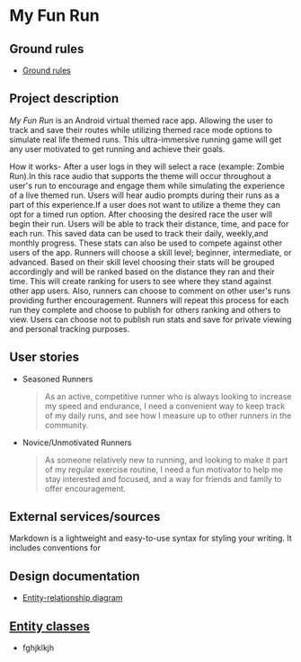 # My Fun Run

## Ground rules

 * [Ground rules](ground-rules.md)

## Project description 

_My Fun Run_ is an Android virtual themed race app. Allowing the user to track and save their
 routes while utilizing themed race mode options to simulate real life themed runs. This
 ultra-immersive running game will get any user motivated to get running and achieve their goals.
 
 How it works- After a user logs in they will select a race (example: Zombie Run).In this race 
 audio that supports the theme will occur throughout a user's run to encourage and engage them
 while simulating the experience of a live themed run. Users will hear audio prompts during their
 runs as a part of this experience.If a user does not want to utilize a theme they can opt for a 
 timed run option. After choosing the desired race the user will begin their run. Users will be 
 able to track their distance, time, and pace for each run. This saved data can be used to track
 their daily, weekly,and monthly progress. These stats can also be used to compete against other 
 users of the app. Runners will choose a skill level; beginner, intermediate, or advanced. Based
 on their skill level choosing their stats will be grouped accordingly and will be ranked based on
 the distance they ran and their time. This will create ranking for users to see where they stand
 against other app users. Also, runners can choose to comment on other user's runs providing further
 encouragement. Runners will repeat this process for each run they complete and choose to publish 
 for others ranking and others to view. Users can choose not to publish run stats and save for
 private viewing and personal tracking purposes.

## User stories

* Seasoned Runners

    > As an active, competitive runner who is always looking to increase my speed and endurance, I need a convenient way to keep track of my daily runs,
      and see how I measure up to other runners in the community.
	
* Novice/Unmotivated Runners
	
	> As someone relatively new to running, and looking to make it part of my regular exercise routine, I need a fun motivator to help me stay interested and focused,
      and a way for friends and family to offer encouragement.

## External services/sources

Markdown is a lightweight and easy-to-use syntax for styling your writing. It includes conventions for

## Design documentation

   * [Entity-relationship diagram](docs/erd.md)

## [Entity classes](https://github.com/my-fun-run/funrun-service/tree/master/src/main/java/edu/cnm/deepdive/funrun/model/entity)

* fghjklkjh
